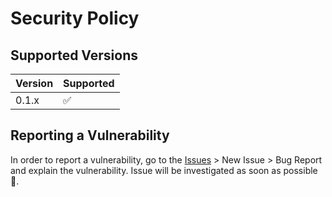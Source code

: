 # Security Policy

## Supported Versions

| Version | Supported          |
| ------- | ------------------ |
| 0.1.x   | :white_check_mark: |

## Reporting a Vulnerability

In order to report a vulnerability, go to the [Issues](https://github.com/ilias-ant/adversarial-validation/issues) > New Issue > Bug Report and explain the vulnerability. Issue will be investigated as soon as possible 🙂.